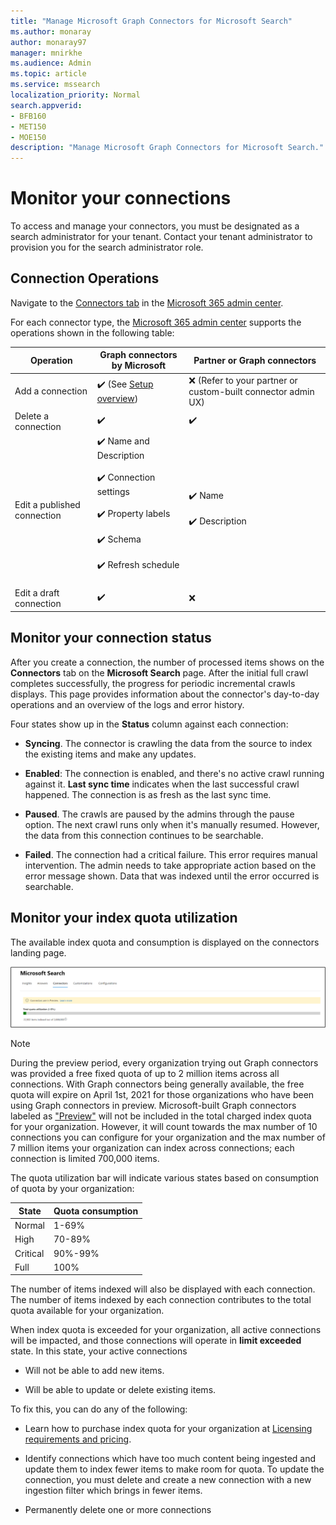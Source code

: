 ```yaml
---
title: "Manage Microsoft Graph Connectors for Microsoft Search"
ms.author: monaray
author: monaray97
manager: mnirkhe
ms.audience: Admin
ms.topic: article
ms.service: mssearch
localization_priority: Normal
search.appverid:
- BFB160
- MET150
- MOE150
description: "Manage Microsoft Graph Connectors for Microsoft Search."
---
```

<!-- markdownlint-disable no-inline-html -->

# Monitor your connections

To access and manage your connectors, you must be designated as a search administrator for your tenant. Contact your tenant administrator to provision you for the search administrator role.

## Connection Operations

Navigate to the [Connectors tab](https://admin.microsoft.com/Adminportal/Home#/MicrosoftSearch/Connectors) in the [Microsoft 365 admin center](https://admin.microsoft.com).

For each connector type, the [Microsoft 365 admin center](https://admin.microsoft.com) supports the operations shown in the following table:

Operation | Graph connectors by Microsoft | Partner or Graph connectors
--- | --- | ---
Add a connection | :heavy_check_mark: (See [Setup overview](configure-connector.md)) | :x: (Refer to your partner or custom-built connector admin UX)
Delete a connection | :heavy_check_mark: | :heavy_check_mark:
Edit a published connection | :heavy_check_mark: Name and Description<br></br> :heavy_check_mark: Connection settings<br></br> :heavy_check_mark: Property labels<br></br> :heavy_check_mark: Schema<br></br> :heavy_check_mark: Refresh schedule<br></br> | :heavy_check_mark: Name<br></br> :heavy_check_mark: Description
Edit a draft connection | :heavy_check_mark: | :x:

## Monitor your connection status

After you create a connection, the number of processed items shows on the **Connectors** tab on the **Microsoft Search** page. After the initial full crawl completes successfully, the progress for periodic incremental crawls displays. This page provides information about the connector's day-to-day operations and an overview of the logs and error history.

Four states show up in the **Status** column against each connection:

* **Syncing**. The connector is crawling the data from the source to index the existing items and make any updates.

* **Enabled**: The connection is enabled, and there's no active crawl running against it. **Last sync time** indicates when the last successful crawl happened. The connection is as fresh as the last sync time.

* **Paused**. The crawls are paused by the admins through the pause option. The next crawl runs only when it's manually resumed. However, the data from this connection continues to be searchable.

* **Failed**. The connection had a critical failure. This error requires manual intervention. The admin needs to take appropriate action based on the error message shown. Data that was indexed until the error occurred is searchable.

## Monitor your index quota utilization

The available index quota and consumption is displayed on the connectors landing page.

![Index quota utilization bar](media/quota_utilization.png)

>[!NOTE]
>During the preview period, every organization trying out Graph connectors was provided a free fixed quota of up to 2 million items across all connections. With Graph connectors being generally available, the free quota will expire on April 1st, 2021 for those organizations who have been using Graph connectors in preview.
>Microsoft-built Graph connectors labeled as ["Preview"](connectors-preview.md) will not be included in the total charged index quota for your organization. However, it will count towards the max number of 10 connections you can configure for your organization and the max number of 7 million items your organization can index across connections; each connection is limited 700,000 items. 

The quota utilization bar will indicate various states based on consumption of quota by your organization:

State | Quota consumption
--- | ---
Normal | 1-69%
High | 70-89%
Critical | 90%-99%
Full | 100%

The number of items indexed will also be displayed with each connection. The number of items indexed by each connection contributes to the total quota available for your organization.

When index quota is exceeded for your organization, all active connections will be impacted, and those connections will operate in **limit exceeded** state. In this state, your active connections  

* Will not be able to add new items.

* Will be able to update or delete existing items.

To fix this, you can do any of the following:

* Learn how to purchase index quota for your organization at [Licensing requirements and pricing](licensing.md).

* Identify connections which have too much content being ingested and update them to index fewer items to make room for quota. To update the connection, you must delete and create a new connection with a new ingestion filter which brings in fewer items.

* Permanently delete one or more connections
